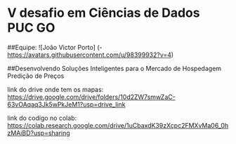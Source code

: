 # V desafio em Ciências de Dados PUC GO
##Equipe:
![João Victor Porto] (-https://avatars.githubusercontent.com/u/98399932?v=4)

##Desenvolvendo Soluções Inteligentes para o Mercado de Hospedagem Predição de Preços

link do drive onde tem os mapas: https://drive.google.com/drive/folders/10d2ZW7smwZaC-63vOAqaq3Jk5wPkJeM1?usp=drive_link

link do codigo no colab: https://colab.research.google.com/drive/1uCbaxdK39zXcpc2FMXvMa06_0hzMAiBD?usp=sharing
